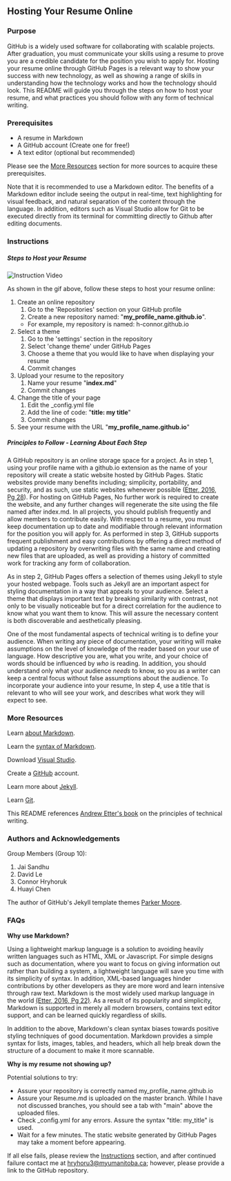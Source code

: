 ## Hosting Your Resume Online

### Purpose

GitHub is a widely used software for collaborating with scalable projects.
After graduation, you must communicate your skills using a resume to prove
you are a credible candidate for the position you wish to apply for.
Hosting your resume online through GitHub Pages is a relevant way to show your 
success with new technology, as well as showing a range of skills in understanding 
how the technology works and how the technology should look. 
This README will guide you through the steps on how to host your resume, and
what practices you should follow with any form of technical writing.

### Prerequisites

* A resume in Markdown
* A GitHub account (Create one for free!)
* A text editor (optional but recommended)

Please see the [More Resources](#More-Resources) section for more sources to acquire these prerequisites.

Note that it is recommended to use a Markdown editor.
The benefits of a Markdown editor include seeing the output in real-time, text highlighting for visual feedback,
and natural separation of the content through the language.
In addition, editors such as Visual Studio allow for Git to be executed directly from its terminal for 
committing directly to Github after editing documents.

### Instructions

##### Steps to Host your Resume

![Instruction Video](https://github.com/h-connor/h-connor.github.io/blob/main/Recording.gif)

As shown in the gif above, follow these steps to host your resume online:

1. Create an online repository
    1. Go to the 'Repositories' section on your GitHub profile
    2. Create a new repository named: "**my_profile_name.github.io**".
    - For example, my repository is named: h-connor.github.io
2. Select a theme
    1. Go to the 'settings' section in the repository
    2. Select 'change theme' under GitHub Pages
    3. Choose a theme that you would like to have when displaying your resume
    4. Commit changes
3. Upload your resume to the repository
    1. Name your resume "**index.md**"
    2. Commit changes
4. Change the title of your page
    1. Edit the _config.yml file
    2. Add the line of code: "**title: my title**"
    3. Commit changes
5. See your resume with the URL "**my_profile_name.github.io**"

##### Principles to Follow - Learning About Each Step

A GitHub repository is an online storage space for a project. As in step 1, using your profile name with a github.io extension as the name of your repository
will create a static website hosted by GitHub Pages. Static websites provide many benefits including; simplicity, portability, and security,
and as such, use static websites whenever possible ([Etter, 2016, Pg 28](https://www.amazon.ca/Modern-Technical-Writing-Introduction-Documentation-ebook/dp/B01A2QL9SS)).
For hosting on GitHub Pages, No further work is required to create the website, and any further changes will regenerate the site using the file named after index.md. 
In all projects, you should publish frequently and allow members to contribute easily.
With respect to a resume, you must keep documentation up to date and modifiable through relevant information for the position you will apply for.
As performed in step 3, GitHub supports frequent publishment and easy contributions by offering a direct method of updating a repository by overwriting files with the same name and
creating new files that are uploaded, as well as providing a history of committed work for tracking any form of collaboration.

As in step 2, GitHub Pages offers a selection of themes using Jekyll to style your hosted webpage. Tools such as Jekyll are an important aspect for styling
documentation in a way that appeals to your audience. Select a theme that displays important text by breaking similarity with contrast,
not only to be visually noticeable but for a direct correlation for the audience to know what you want them to know. This will assure the necessary
content is both discoverable and aesthetically pleasing.

One of the most fundamental aspects of technical writing is to define your audience. When writing any piece of documentation, your writing will make assumptions on the level of knowledge
of the reader based on your use of language. How descriptive you are, what you write, and your choice of words should be influenced by _who_ is reading. 
In addition, you should understand only what your audience _needs_ to know, so you as a writer can keep a central focus without false assumptions about the audience.
To incorporate your audience into your resume, In step 4, use a title that is relevant to who will see your work, and describes what work they will expect to see.

### More Resources

Learn [about Markdown](https://www.markdownguide.org/getting-started).

Learn the [syntax of Markdown](https://helloacm.com/markdown-markup-language-quick-tutorial/).

Download [Visual Studio](https://visualstudio.microsoft.com/downloads/).

Create a [GitHub](https://github.com/) account.

Learn more about [Jekyll](https://jekyllrb.com/tutorials/video-walkthroughs/).

Learn [Git](https://learngitbranching.js.org/).

This README references [Andrew Etter's book](https://www.amazon.ca/Modern-Technical-Writing-Introduction-Documentation-ebook/dp/B01A2QL9SS) 
on the principles of technical writing.

### Authors and Acknowledgements

Group Members (Group 10):

1. Jai Sandhu
2. David Le
3. Connor Hryhoruk
4. Huayi Chen

The author of GitHub's Jekyll template themes [Parker Moore](https://github.com/parkr).

### FAQs

**Why use Markdown?**

Using a lightweight markup language is a solution to avoiding heavily written languages such as HTML, XML or Javascript.
For simple designs such as documentation, where you want to focus on giving information out rather than building a system, a lightweight
language will save you time with its simplicity of syntax. In addition, XML-based languages hinder contributions
by other developers as they are more word and learn intensive through raw text. Markdown is the most widely used markup language in the world 
[(Etter, 2016, Pg 22)](https://www.amazon.ca/Modern-Technical-Writing-Introduction-Documentation-ebook/dp/B01A2QL9SS).
As a result of its popularity and simplicity, Markdown is supported in merely all modern browsers, contains text editor support, and 
can be learned quickly regardless of skills. 

In addition to the above, Markdown's clean syntax biases towards positive styling techniques of good documentation. Markdown provides a simple syntax for
lists, images, tables, and headers, which all help break down the structure of a document to make it more scannable.

**Why is my resume not showing up?**

Potential solutions to try:
* Assure your repository is correctly named my_profile_name.github.io
* Assure your Resume.md is uploaded on the master branch. While I have not discussed branches, you should see a tab with "main" above the uploaded files.
* Check _config.yml for any errors. Assure the syntax "title: my_title" is used.
* Wait for a few minutes. The static website generated by GitHub Pages may take a moment before appearing.

If all else fails, please review the [Instructions](#Instructions) section, and after continued failure
contact me at hryhoru3@myumanitoba.ca; however, please provide a link to the GitHub repository.
